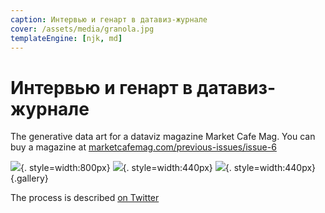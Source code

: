 ```yaml
---
caption: Интервью и генарт в датавиз-журнале
cover: /assets/media/granola.jpg
templateEngine: [njk, md]
---
```


# Интервью и генарт в датавиз-журнале

The generative data art for a dataviz magazine Market Cafe Mag. You can buy a magazine at [marketcafemag.com/previous-issues/issue-6](https://www.marketcafemag.com/previous-issues/issue-6)

![](/assets/media/granola3.jpg){. style=width:800px}
![](/assets/media/granola2.jpg){. style=width:440px}
![](/assets/media/granola4.jpg){. style=width:440px}
{.gallery}

</div>


The process is described [on Twitter](https://x.com/i_dianov/status/1320778910808891394?s=20)
